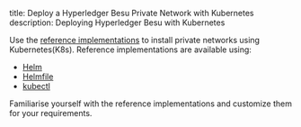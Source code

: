 title: Deploy a Hyperledger Besu Private Network with Kubernetes 
description: Deploying Hyperledger Besu with Kubernetes 
<!--- END of page meta data -->

Use the [reference implementations](https://github.com/PegaSysEng/besu-kubernetes) to install private networks using Kubernetes(K8s). Reference implementations are available using:

* [Helm](https://github.com/PegaSysEng/besu-kubernetes/tree/master/helm)
* [Helmfile](https://github.com/PegaSysEng/besu-kubernetes/tree/master/helmfile/private-network-ibft-automated)
* [kubectl](https://github.com/PegaSysEng/besu-kubernetes/tree/master/kubectl)

Familiarise yourself with the reference implementations and customize them for your requirements.